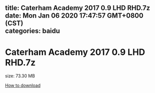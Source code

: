 
title: Caterham Academy 2017 0.9 LHD RHD.7z
date: Mon Jan 06 2020 17:47:57 GMT+0800 (CST)    
categories: baidu
---

# Caterham Academy 2017 0.9 LHD RHD.7z
size: 73.30 MB
 
 

[How to download](https://bpcam.bemobtrk.com/go/2ceec3aa-1ca2-46d6-b9ff-aaa5c184517c?jno=5363)